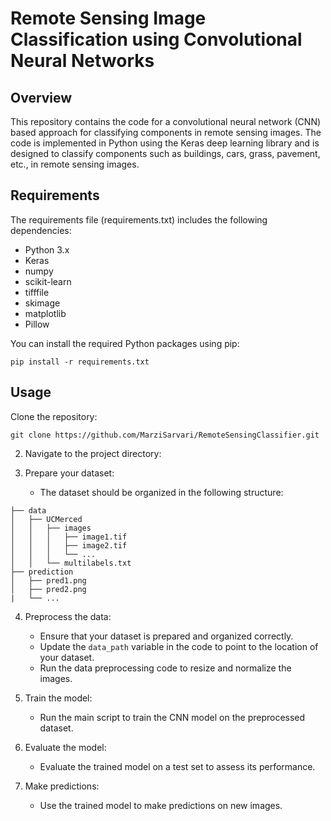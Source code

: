 # Remote Sensing Image Classification using Convolutional Neural Networks
## Overview

This repository contains the code for a convolutional neural network (CNN) based approach for classifying components in remote sensing images. The code is implemented in Python using the Keras deep learning library and is designed to classify components such as buildings, cars, grass, pavement, etc., in remote sensing images.

## Requirements

The requirements file (requirements.txt) includes the following dependencies:
- Python 3.x
- Keras
- numpy
- scikit-learn
- tifffile
- skimage
- matplotlib
- Pillow

You can install the required Python packages using pip:

```
pip install -r requirements.txt
```

## Usage
Clone the repository: 
```
git clone https://github.com/MarziSarvari/RemoteSensingClassifier.git
```

2. Navigate to the project directory:


3. Prepare your dataset:

   - The dataset should be organized in the following structure:
   

```
├── data
│   ├── UCMerced
│   │   ├── images
│   │   │   ├── image1.tif
│   │   │   ├── image2.tif
│   │   │   └── ...
│   │   └── multilabels.txt
├── prediction
│   ├── pred1.png
│   ├── pred2.png
|   └── ...
```

4. Preprocess the data:

   - Ensure that your dataset is prepared and organized correctly.
   - Update the `data_path` variable in the code to point to the location of your dataset.
   - Run the data preprocessing code to resize and normalize the images.

5. Train the model:

   - Run the main script to train the CNN model on the preprocessed dataset.

6. Evaluate the model:

   - Evaluate the trained model on a test set to assess its performance.

7. Make predictions:

   - Use the trained model to make predictions on new images.
